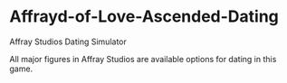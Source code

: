 # Affrayd-of-Love-Ascended-Dating
Affray Studios Dating Simulator

All major figures in Affray Studios are available options for dating in this game.

